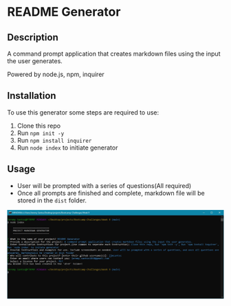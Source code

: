 # README Generator

## Description

A command prompt application that creates markdown files using the input the user generates.

Powered by node.js, npm, inquirer

## Installation

To use this generator some steps are required to use:

1. Clone this repo
2. Run `npm init -y`
3. Run `npm install inquirer`
4. Run `node index` to initiate generator

## Usage

- User will be prompted with a series of questions(All required)
- Once all prompts are finished and complete, markdown file will be stored in the `dist` folder.

![Screenshot of command line](./assets/images/console-screenshot.jpg "screenshot of console")
